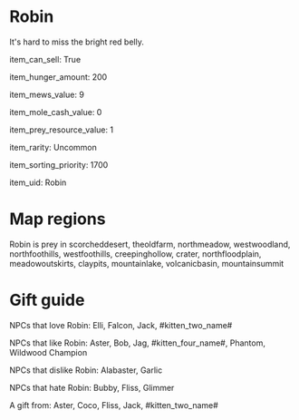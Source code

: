 # Robin

It's hard to miss the bright red belly.

item_can_sell: True

item_hunger_amount: 200

item_mews_value: 9

item_mole_cash_value: 0

item_prey_resource_value: 1

item_rarity: Uncommon

item_sorting_priority: 1700

item_uid: Robin

# Map regions

Robin is prey in scorcheddesert, theoldfarm, northmeadow, westwoodland, northfoothills, westfoothills, creepinghollow, crater, northfloodplain, meadowoutskirts, claypits, mountainlake, volcanicbasin, mountainsummit

# Gift guide

NPCs that love Robin: Elli, Falcon, Jack, #kitten_two_name#

NPCs that like Robin: Aster, Bob, Jag, #kitten_four_name#, Phantom, Wildwood Champion

NPCs that dislike Robin: Alabaster, Garlic

NPCs that hate Robin: Bubby, Fliss, Glimmer

A gift from: Aster, Coco, Fliss, Jack, #kitten_two_name#